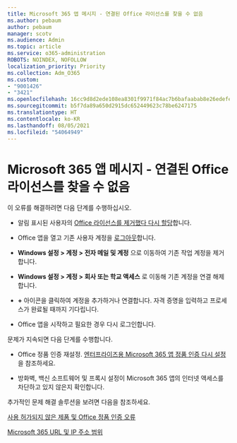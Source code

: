 ```yaml
---
title: Microsoft 365 앱 메시지 - 연결된 Office 라이선스를 찾을 수 없음
ms.author: pebaum
author: pebaum
manager: scotv
ms.audience: Admin
ms.topic: article
ms.service: o365-administration
ROBOTS: NOINDEX, NOFOLLOW
localization_priority: Priority
ms.collection: Adm_O365
ms.custom:
- "9001426"
- "3421"
ms.openlocfilehash: 16cc9d8d2ede108ea8301f9971f84ac7b6bafaabab8e26edefe15acf66783339
ms.sourcegitcommit: b5f7da89a650d2915dc652449623c78be6247175
ms.translationtype: HT
ms.contentlocale: ko-KR
ms.lasthandoff: 08/05/2021
ms.locfileid: "54064949"
---
```

# <a name="microsoft-365-apps-message---couldnt-find-office-licenses-associated"></a>Microsoft 365 앱 메시지 - 연결된 Office 라이선스를 찾을 수 없음

이 오류를 해결하려면 다음 단계를 수행하십시오.

- 알림 표시된 사용자의 [Office 라이선스를 제거했다 다시 할당](https://docs.microsoft.com/microsoft-365/admin/manage/assign-licenses-to-users)합니다.

- Office 앱을 열고 기존 사용자 계정을 [로그아웃](https://support.office.com/article/sign-out-of-office-5a20dc11-47e9-4b6f-945d-478cb6d92071)합니다.

- **Windows 설정 > 계정 > 전자 메일 및 계정** 으로 이동하여 기존 작업 계정을 제거합니다.

- **Windows 설정 > 계정 > 회사 또는 학교 액세스** 로 이동해 기존 계정을 연결 해제합니다.

- **+** 아이콘을 클릭하여 계정을 추가하거나 연결합니다. 자격 증명을 입력하고 프로세스가 완료될 때까지 기다립니다.

- Office 앱을 시작하고 필요한 경우 다시 로그인합니다.

문제가 지속되면 다음 단계를 수행합니다.

- Office 정품 인증 재설정. [엔터프라이즈용 Microsoft 365 앱 정품 인증 다시 설정](https://docs.microsoft.com/office365/troubleshoot/activation/reset-office-365-proplus-activation-state)을 참조하세요.

- 방화벽, 백신 소프트웨어 및 프록시 설정이 Microsoft 365 앱의 인터넷 액세스를 차단하고 있지 않은지 확인합니다. 

추가적인 문제 해결 솔루션을 보려면 다음을 참조하세요.

[사용 허가되지 않은 제품 및 Office 정품 인증 오류](https://support.office.com/Article/0d23d3c0-c19c-4b2f-9845-5344fedc4380?wt.mc_id=Alchemy_ClientDIA)

[Microsoft 365 URL 및 IP 주소 범위](https://docs.microsoft.com/office365/enterprise/urls-and-ip-address-ranges)
